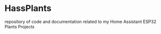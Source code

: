 # HassPlants
repository of code and documentation related to my Home Assistant ESP32 Plants Projects

